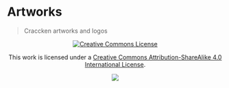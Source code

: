 # Artworks
> Craccken artworks and logos
<p align="center">
    <a rel="license" href="http://creativecommons.org/licenses/by-sa/4.0/"><img alt="Creative Commons License" style="border-width:0" src="https://i.creativecommons.org/l/by-sa/4.0/88x31.png" /></a> 
</p>
<p align="center">
    This work is licensed under a <a rel="license" href="http://creativecommons.org/licenses/by-sa/4.0/">Creative Commons Attribution-ShareAlike 4.0 International License</a>.
</p>
<p align="center">
    <img src="https://visitor-counter-badge.vercel.app/api/craccken/artworks?label=Visitor&color=070a0d&labelColor=090c10">
</p>
